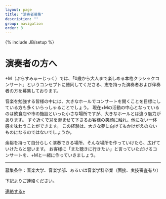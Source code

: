 ```yaml
---
layout: page
title: "演奏者募集"
description: ""
group: navigation
order: 3
---
```

{% include JB/setup %}
# 演奏者の方へ

+M（ぷらすみゅーじっく）では、「0歳から大人まで楽しめる本格クラシックコンサート」というコンセプトに賛同してくださる、志を持った演奏者および伴奏者の方を募集しております。

音楽を勉強する皆様の中には、大きなホールでコンサートを開くことを目標にしている方も多くいらっしゃることでしょう。
現在+Mの活動の中心となっているのは飲食店や市の施設といった小さな場所ですが、大きなホールとは違う魅力があります。
すぐ近くで耳を澄ませて下さるお客様の笑顔に触れ、他にない一体感を味わうことができます。
この経験は、大きな夢に向けてもかけがえのないものになるのではないでしょうか。

余裕を持って自分らしく演奏できる場所、そんな場所を作っていけたら、広げていけたらと思います。
お客様に「また聴きに行きたい」と言っていただけるコンサートを、+Mと一緒に作っていきましょう。

---

募集条件：音楽大学、音楽学部、あるいは音楽学科卒業（面接、実技審査有り）

下記よりご連絡ください。

<p><a class="btn btn-info" href="{{ BASE_PATH }}/contact.html" role="button">連絡する»</a></p>